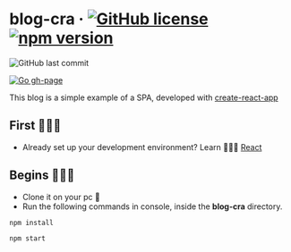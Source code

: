 # blog-cra &middot; [![GitHub license](https://img.shields.io/badge/license-MIT-blue.svg)](https://github.com/wilberth-cl/blog-cra/blob/main/LICENSE) [![npm version](https://img.shields.io/npm/v/react.svg?style=flat)](https://www.npmjs.com/package/react)
<img alt="GitHub last commit" src="https://img.shields.io/github/last-commit/wilberth-cl/blog-cra">

[![Go gh-page](https://img.shields.io/badge/Github_Page-blog--cra.github.io-blue)](https://wilberth-cl.github.io/blog-cra/)

This blog is a simple example of a SPA, developed with [create-react-app](https://github.com/facebook/create-react-app)

## First 🙇🏻‍♂️
* Already set up your development environment? Learn 🤸🏻‍♂️ [React](https://reactjs.org/docs/create-a-new-react-app.html#create-react-app)

## Begins 🏃🏼‍♂️
* Clone it on your pc 🙂
* Run the following commands in console, inside the **blog-cra** directory.

~~~~
npm install
~~~~
~~~~
npm start
~~~~
